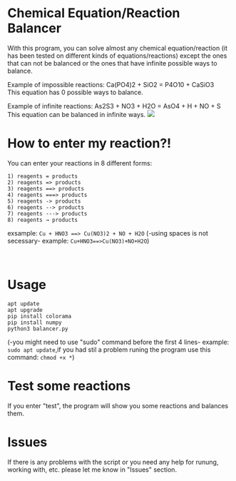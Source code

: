 # Chemical Equation/Reaction Balancer
With this program, you can solve almost any chemical equation/reaction (it has been tested on different kinds of equations/reactions) except the ones that can not be balanced or the ones that have infinite possible ways to balance.

Example of impossible reactions: Ca(PO4)2 + SiO2 = P4O10 + CaSiO3  
This equation has 0 possible ways to balance.

Example of infinite reactions: As2S3 + NO3 + H2O = AsO4 + H + NO + S  
This equation can be balanced in infinite ways.
![](https://media0.giphy.com/media/GImYsgPCwvbzQFM1dj/giphy.gif)

# How to enter my reaction?!
You can enter your reactions in 8 different forms:
```
1) reagents = products
2) reagents => products
3) reagents ==> products
4) reagents ===> products
5) reagents -> products
6) reagents --> products
7) reagents ---> products
8) reagents → products
```
exsample: `Cu + HNO3 ==> Cu(NO3)2 + NO + H2O`
(-using spaces is not secessary- example: `Cu+HNO3==>Cu(NO3)+NO+H2O`)
<br/>
<br/>
<br/>

# Usage 
```
apt update
apt upgrade
pip install colorama
pip install numpy
python3 balancer.py
```
(-you might need to use "sudo" command before the first 4 lines- example: `sudo apt update`,if you had stil a problem runing the program use this command: `chmod +x *`)

# Test some reactions
If you enter "test", the program will show you some reactions and balances them.
<br/>

# Issues
If there is any problems with the script or you need any help for runung, working with, etc. please let me know in "Issues" section.
